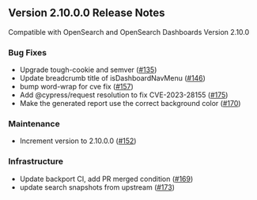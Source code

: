 ## Version 2.10.0.0 Release Notes
Compatible with OpenSearch and OpenSearch Dashboards Version 2.10.0

### Bug Fixes
* Upgrade tough-cookie and semver ([#135](https://github.com/opensearch-project/dashboards-reporting/pull/135))
* Update breadcrumb title of isDashboardNavMenu ([#146](https://github.com/opensearch-project/dashboards-reporting/pull/146))
* bump word-wrap for cve fix ([#157](https://github.com/opensearch-project/dashboards-reporting/pull/157))
* Add @cypress/request resolution to fix CVE-2023-28155 ([#175](https://github.com/opensearch-project/dashboards-reporting/pull/175))
* Make the generated report use the correct background color ([#170](https://github.com/opensearch-project/dashboards-reporting/pull/170))

### Maintenance
* Increment version to 2.10.0.0 ([#152](https://github.com/opensearch-project/dashboards-reporting/pull/152))

### Infrastructure
* Update backport CI, add PR merged condition ([#169](https://github.com/opensearch-project/dashboards-reporting/pull/169))
* update search snapshots from upstream ([#173](https://github.com/opensearch-project/dashboards-reporting/pull/173))
